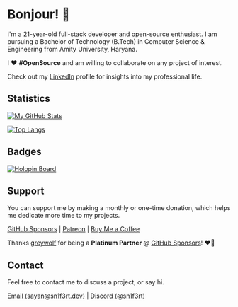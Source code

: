 # Bonjour! 👋

I'm a 21-year-old full-stack developer and open-source enthusiast. I am pursuing a Bachelor of Technology (B.Tech) in Computer Science & Engineering from Amity University, Haryana.

I ❤️ **#OpenSource** and am willing to collaborate on any project of interest. 

Check out my [LinkedIn](https://www.linkedin.com/in/sayan-bhattacharyya/) profile for insights into my professional life. 

## Statistics

[![My GitHub Stats](https://grs.sn1f3rt.dev/api?username=Sn1F3rt&bg_color=60,2c2122,df435d&title_color=FFE5B4&text_color=F5F5DC&icon_color=df435d&border_color=df435d&border_radius=10&custom_title=My%20GitHub%20Stats&show_icons=true&rank_icon=github&ring_color=FFE5B4&hide=contribs&show=prs_merged,prs_merged_percentage)](https://github.com/Sn1F3rt)

[![Top Langs](https://grs.sn1f3rt.dev/api/top-langs/?username=Sn1F3rt&hide_progress=true&bg_color=60,2c2122,df435d&title_color=FFE5B4&text_color=F5F5DC&icon_color=df435d&border_color=df435d&border_radius=10&custom_title=Languages%20I%20Use)](https://github.com/Sn1F3rt)

## Badges

[![Holopin Board](https://holopin.me/sn1f3rt)](https://holopin.io/@sn1f3rt)

## Support

You can support me by making a monthly or one-time donation, which helps me dedicate more time to my projects. 

[GitHub Sponsors](https://github.com/sponsors/Sn1F3rt) | [Patreon](https://www.patreon.com/sn1f3rt) | [Buy Me a Coffee](https://buymeacoffee.com/sn1f3rt)

Thanks [greywolf](https://github.com/old-greywolf) for being a **Platinum Partner** @ [GitHub Sponsors](https://github.com/sponsors/Sn1F3rt)! ❤️🚀

## Contact

Feel free to contact me to discuss a project, or say hi.

[Email (sayan@sn1f3rt.dev)](mailto:sayan@sn1f3rt.dev) | [Discord (@sn1f3rt)](https://discord.com/users/589768200766619659)
